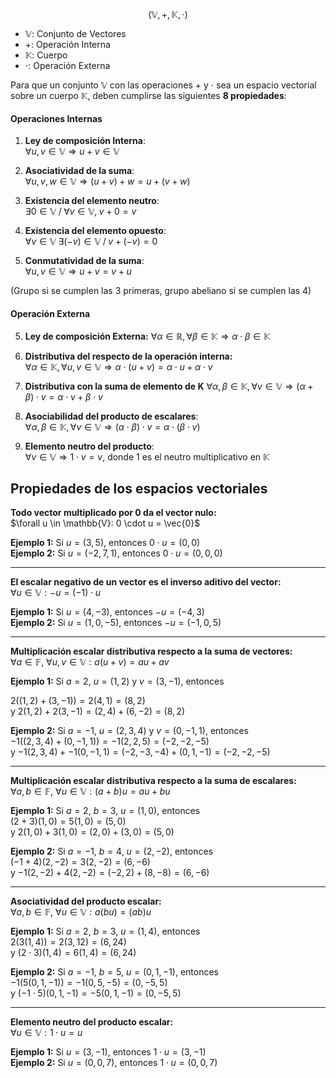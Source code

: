$$(\mathbb{V}, +, \mathbb{K}, \cdot)$$
- $\mathbb{V}:$ Conjunto de Vectores  
- $+:$ Operación Interna  
- $\mathbb{K}:$ Cuerpo  
- $\cdot:$ Operación Externa  

Para que un conjunto $\mathbb{V}$ con las operaciones $+$ y $\cdot$ sea un espacio vectorial sobre un cuerpo $\mathbb{K}$, deben cumplirse las siguientes **8 propiedades**:

#### Operaciones Internas 

1. **Ley de composición Interna**:  
   $\forall u, v \in \mathbb{V} \Rightarrow u + v \in \mathbb{V}$
2. **Asociatividad de la suma**:  
   $\forall u, v, w \in \mathbb{V} \Rightarrow (u + v) + w = u + (v + w)$

3. **Existencia del elemento neutro**:  
   $\exists 0 \in \mathbb{V} \; / \; \forall v \in \mathbb{V}, \; v + 0 = v$

4. **Existencia del elemento opuesto**:  
   $\forall v \in \mathbb{V} \; \exists (-v) \in \mathbb{V} \; / \; v + (-v) = 0$

5.  **Conmutatividad de la suma**:  
   $\forall u, v \in \mathbb{V} \Rightarrow u + v = v + u$

(Grupo si se cumplen las 3 primeras, grupo abeliano si se cumplen las 4)

#### Operación Externa

5. **Ley de composición Externa:**
   $\forall \alpha \in \mathbb{R},\forall \beta \in \mathbb{K} \Rightarrow \alpha \cdot \beta \in \mathbb{K}$

6. **Distributiva del respecto de la operación interna:**  
   $\forall \alpha \in \mathbb{K}, \forall u, v \in \mathbb{V} \Rightarrow \alpha \cdot (u + v) = \alpha \cdot u + \alpha \cdot v$  
7. **Distributiva con la suma de elemento de K**
	$\forall \alpha, \beta \in \mathbb{K}, \forall v \in \mathbb{V} \Rightarrow (\alpha + \beta) \cdot v = \alpha \cdot v + \beta \cdot v$

8. **Asociabilidad del producto de escalares**:  
   $\forall \alpha, \beta \in \mathbb{K}, \forall v \in \mathbb{V} \Rightarrow (\alpha \cdot \beta) \cdot v = \alpha \cdot (\beta \cdot v)$

9. **Elemento neutro del producto**:  
   $\forall v \in \mathbb{V} \Rightarrow 1 \cdot v = v$, donde $1$ es el neutro multiplicativo en $\mathbb{K}$


## Propiedades de los espacios vectoriales

**Todo vector multiplicado por 0 da el vector nulo:**  
$\forall u \in \mathbb{V}: 0 \cdot u = \vec{0}$

**Ejemplo 1:** Si $u = (3, 5)$, entonces $0 \cdot u = (0, 0)$  
**Ejemplo 2:** Si $u = (-2, 7, 1)$, entonces $0 \cdot u = (0, 0, 0)$

---

**El escalar negativo de un vector es el inverso aditivo del vector:**  
$\forall u \in \mathbb{V}: -u = (-1) \cdot u$

**Ejemplo 1:** Si $u = (4, -3)$, entonces $-u = (-4, 3)$  
**Ejemplo 2:** Si $u = (1, 0, -5)$, entonces $-u = (-1, 0, 5)$

---

**Multiplicación escalar distributiva respecto a la suma de vectores:**  
$\forall a \in \mathbb{F},\ \forall u,v \in \mathbb{V}: a(u + v) = au + av$

**Ejemplo 1:** Si $a = 2$, $u = (1, 2)$ y $v = (3, -1)$, entonces  

$2((1, 2) + (3, -1)) = 2(4, 1) = (8, 2)$  
y $2(1, 2) + 2(3, -1) = (2, 4) + (6, -2) = (8, 2)$

**Ejemplo 2:** Si $a = -1$, $u = (2, 3, 4)$ y $v = (0, -1, 1)$, entonces  
$-1((2, 3, 4) + (0, -1, 1)) = -1(2, 2, 5) = (-2, -2, -5)$  
y $-1(2, 3, 4) + -1(0, -1, 1) = (-2, -3, -4) + (0, 1, -1) = (-2, -2, -5)$

---

**Multiplicación escalar distributiva respecto a la suma de escalares:**  
$\forall a,b \in \mathbb{F},\ \forall u \in \mathbb{V}: (a + b)u = au + bu$

**Ejemplo 1:** Si $a = 2$, $b = 3$, $u = (1, 0)$, entonces  
$(2 + 3)(1, 0) = 5(1, 0) = (5, 0)$  
y $2(1, 0) + 3(1, 0) = (2, 0) + (3, 0) = (5, 0)$

**Ejemplo 2:** Si $a = -1$, $b = 4$, $u = (2, -2)$, entonces  
$(-1 + 4)(2, -2) = 3(2, -2) = (6, -6)$  
y $-1(2, -2) + 4(2, -2) = (-2, 2) + (8, -8) = (6, -6)$

---

**Asociatividad del producto escalar:**  
$\forall a,b \in \mathbb{F},\ \forall u \in \mathbb{V}: a(bu) = (ab)u$

**Ejemplo 1:** Si $a = 2$, $b = 3$, $u = (1, 4)$, entonces  
$2(3(1, 4)) = 2(3, 12) = (6, 24)$  
y $(2 \cdot 3)(1, 4) = 6(1, 4) = (6, 24)$

**Ejemplo 2:** Si $a = -1$, $b = 5$, $u = (0, 1, -1)$, entonces  
$-1(5(0, 1, -1)) = -1(0, 5, -5) = (0, -5, 5)$  
y $(-1 \cdot 5)(0, 1, -1) = -5(0, 1, -1) = (0, -5, 5)$

---

**Elemento neutro del producto escalar:**  
$\forall u \in \mathbb{V}: 1 \cdot u = u$

**Ejemplo 1:** Si $u = (3, -1)$, entonces $1 \cdot u = (3, -1)$  
**Ejemplo 2:** Si $u = (0, 0, 7)$, entonces $1 \cdot u = (0, 0, 7)$